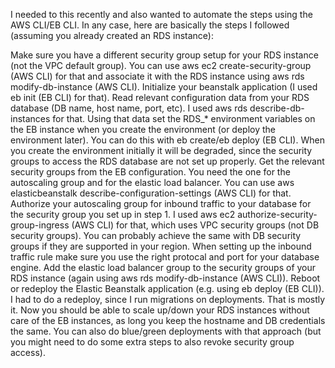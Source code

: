 I needed to this recently and also wanted to automate the steps using the AWS CLI/EB CLI. In any case, here are basically the steps I followed (assuming you already created an RDS instance):

Make sure you have a different security group setup for your RDS instance (not the VPC default group). You can use aws ec2 create-security-group (AWS CLI) for that and associate it with the RDS instance using aws rds modify-db-instance (AWS CLI).
Initialize your beanstalk application (I used eb init (EB CLI) for that).
Read relevant configuration data from your RDS database (DB name, host name, port, etc). I used aws rds describe-db-instances for that.
Using that data set the RDS_* environment variables on the EB instance when you create the environment (or deploy the environment later). You can do this with eb create/eb deploy (EB CLI). When you create the environment initially it will be degraded, since the security groups to access the RDS database are not set up properly.
Get the relevant security groups from the EB configuration. You need the one for the autoscaling group and for the elastic load balancer. You can use aws elasticbeanstalk describe-configuration-settings (AWS CLI) for that.
Authorize your autoscaling group for inbound traffic to your database for the security group you set up in step 1. I used aws ec2 authorize-security-group-ingress (AWS CLI) for that, which uses VPC security groups (not DB security groups). You can probably achieve the same with DB security groups if they are supported in your region. When setting up the inbound traffic rule make sure you use the right protocal and port for your database engine.
Add the elastic load balancer group to the security groups of your RDS instance (again using aws rds modify-db-instance (AWS CLI)).
Reboot or redeploy the Elastic Beanstalk application (e.g. using eb deploy (EB CLI)). I had to do a redeploy, since I run migrations on deployments.
That is mostly it. Now you should be able to scale up/down your RDS instances without care of the EB instances, as long you keep the hostname and DB credentials the same. You can also do blue/green deployments with that approach (but you might need to do some extra steps to also revoke security group access).
